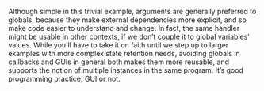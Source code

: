 Although simple in this trivial example, arguments are generally preferred to globals, because they make external dependencies more explicit, and so make code easier to understand and change. In fact, the same handler might be usable in other contexts, if we don’t couple it to global variables’ values. While you’ll have to take it on faith until we step up to larger examples with more complex state retention needs, avoiding globals in callbacks and GUIs in general both makes them more reusable, and supports the notion of multiple instances in the same program. It’s good programming practice, GUI or not.
